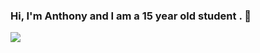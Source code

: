 ### Hi, I'm Anthony and I am a 15 year old student . 👋

<!--
**Anthony-Raf/anthony-raf** is a ✨ _special_ ✨ repository because its `README.md` (this file) appears on your GitHub profile.

Here are some ideas to get you started:

- 🔭 I’m currently working on ...
- 🌱 I’m currently learning ...
- 👯 I’m looking to collaborate on ...
- 🤔 I’m looking for help with ...
- 💬 Ask me about ...
- 📫 How to reach me: ...
- 😄 Pronouns: ...
- ⚡ Fun fact: ...
-->

<p>
<!--<img src="https://github.com/Anthony-Raf/anthony-raf/blob/main/cover-modified.png" height="200">-->
<img src="https://github-readme-stats.vercel.app/api?username=Anthony-Raf&show_icons=true&theme=graywhite">
<!--<img src="https://github-readme-stats.vercel.app/api/top-langs/?username=Anthony-Raf&theme=graywhite">-->
<p>





